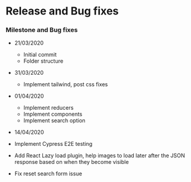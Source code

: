 # Release and Bug fixes 

### Milestone and Bug fixes

- 21/03/2020
  - Initial commit 
  - Folder structure 
- 31/03/2020
  - Implement tailwind, post css fixes   
- 01/04/2020
  - Implement reducers
  - Implement components
  - Implement search option 
  
- 14/04/2020
 - Implement Cypress E2E testing 
 - Add React Lazy load plugin, help images to load later after the JSON response based on when they become visible
 - Fix reset search form issue   